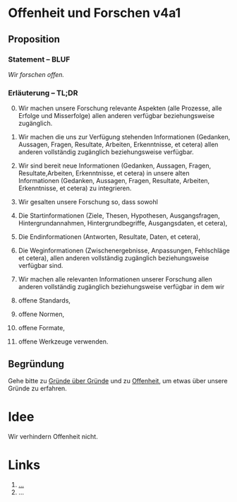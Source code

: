 <!---
   NAME - The NAME of this project is:
ethos

  FILE - The FILENAME of the current file is:
/v4a1.md

  CREATION - This project was CREATED on:
2017-01-28-16:15:00 UTC

  MODIFICATION - This project was last MODIFIED on:
2017-01-28-16:15:00 UTC

  VERSION - The current VERSION of this project is:
<git-commit-hash>-2017-01-28-16:15:00 UTC

  CREATOR(S) - This project was CREATED by:
Michael Czechowski, Martin Maga

  CONTACT - You can CONTACT the creator(s) or developer(s) of this project at:
E-Mail: mail@martinmaga.de

  COPYRIGHT - The COPYRIGHT holder of this project is:
COPYRIGHT (c) 2016 Martin Maga

  LICENSE - This project is LICENSED under the following license:
Martin Maga 2016 CC BY-SA 4.0 https://creativecommons.org

  SUBFILE – This is a SUBFILE! For more INFORMATION on this project go to:
/README.md
--->

# Offenheit und Forschen v4a1
## Proposition
### Statement – BLUF
*Wir forschen offen.*

### Erläuterung – TL;DR
0. Wir machen unsere Forschung relevante Aspekten (alle Prozesse, alle Erfolge und Misserfolge) allen anderen verfügbar beziehungsweise zugänglich.

1. Wir machen die uns zur Verfügung stehenden Informationen (Gedanken, Aussagen, Fragen, Resultate, Arbeiten, Erkenntnisse, et cetera) allen anderen vollständig zugänglich beziehungsweise verfügbar.

2. Wir sind bereit neue Informationen (Gedanken, Aussagen, Fragen, Resultate,Arbeiten, Erkenntnisse, et cetera) in unsere alten Informationen (Gedanken, Aussagen, Fragen, Resultate, Arbeiten, Erkenntnisse, et cetera) zu integrieren.

3. Wir gesalten unsere Forschung so, dass sowohl
  1. Die Startinformationen (Ziele, Thesen, Hypothesen, Ausgangsfragen, Hintergrundannahmen, Hintergrundbegriffe, Ausgangsdaten, et cetera),
  2. Die Endinformationen (Antworten, Resultate, Daten, et cetera),
  3. Die Weginformationen (Zwischenergebnisse, Anpassungen, Fehlschläge et cetera), allen anderen vollständig zugänglich beziehungsweise verfügbar sind.

4. Wir machen alle relevanten Informationen unserer Forschung allen anderen vollständig zugänglich beziehungsweise verfügbar in dem wir
  1. offene Standards,
  2. offene Normen,
  3. offene Formate,
  4. offene Werkzeuge
verwenden.

## Begründung
Gehe bitte zu [Gründe über Gründe](../contents/reasons/reasons.md) und zu [Offenheit](../contents/values/v4_openness.md), um etwas über unsere Gründe zu erfahren.

# Idee
Wir verhindern Offenheit nicht.

# Links
  1. […](…)
  2. …
